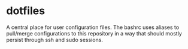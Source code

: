 # dotfiles
A central place for user configuration files.  The bashrc uses aliases to pull/merge configurations to this repository in a way that should mostly persist through ssh and sudo sessions.

